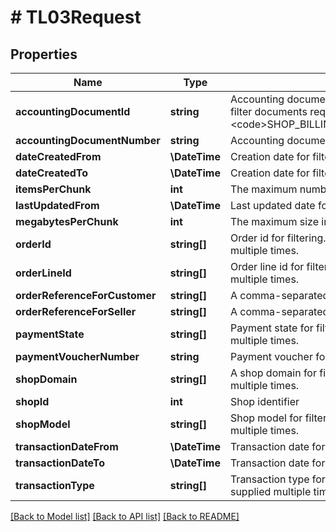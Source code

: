 # # TL03Request

## Properties

Name | Type | Description | Notes
------------ | ------------- | ------------- | -------------
**accountingDocumentId** | **string** | Accounting document id for filtering. This parameter only filter documents requests of the type: &lt;code&gt;SHOP_BILLING_CYCLE_PURCHASE_ORDER&lt;/code&gt;. | [optional]
**accountingDocumentNumber** | **string** | Accounting document number for filtering. | [optional]
**dateCreatedFrom** | **\DateTime** | Creation date for filtering | [optional]
**dateCreatedTo** | **\DateTime** | Creation date for filtering | [optional]
**itemsPerChunk** | **int** | The maximum number of items per chunk. | [optional]
**lastUpdatedFrom** | **\DateTime** | Last updated date for filtering | [optional]
**megabytesPerChunk** | **int** | The maximum size in megabytes of a chunk. | [optional]
**orderId** | **string[]** | Order id for filtering. This parameter can be supplied multiple times. | [optional]
**orderLineId** | **string[]** | Order line id for filtering. This parameter can be supplied multiple times. | [optional]
**orderReferenceForCustomer** | **string[]** | A comma-separated list of order references for customer. | [optional]
**orderReferenceForSeller** | **string[]** | A comma-separated list of order references for seller. | [optional]
**paymentState** | **string[]** | Payment state for filtering. This parameter can be supplied multiple times. | [optional]
**paymentVoucherNumber** | **string** | Payment voucher for filtering | [optional]
**shopDomain** | **string[]** | A shop domain for filtering. This parameter can be supplied multiple times. | [optional]
**shopId** | **int** | Shop identifier | [optional]
**shopModel** | **string[]** | Shop model for filtering. This parameter can be supplied multiple times. | [optional]
**transactionDateFrom** | **\DateTime** | Transaction date for filtering | [optional]
**transactionDateTo** | **\DateTime** | Transaction date for filtering | [optional]
**transactionType** | **string[]** | Transaction type for filtering. This parameter can be supplied multiple times. | [optional]

[[Back to Model list]](../../README.md#models) [[Back to API list]](../../README.md#endpoints) [[Back to README]](../../README.md)
